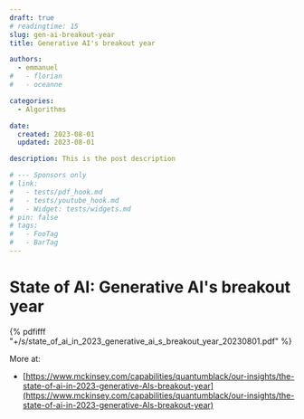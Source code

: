 ```yaml
---
draft: true
# readingtime: 15
slug: gen-ai-breakout-year
title: Generative AI's breakout year

authors:
  - emmanuel
#   - florian
#   - oceanne

categories:
  - Algorithms

date:
  created: 2023-08-01
  updated: 2023-08-01

description: This is the post description

# --- Sponsors only
# link:
#   - tests/pdf_hook.md
#   - tests/youtube_hook.md
#   - Widget: tests/widgets.md
# pin: false
# tags:
#   - FooTag
#   - BarTag
---
```



# State of AI: Generative AI's breakout year

<!-- end-of-excerpt -->

 {% pdfifff "+/s/state_of_ai_in_2023_generative_ai_s_breakout_year_20230801.pdf" %}


 More at:
  * [https://www.mckinsey.com/capabilities/quantumblack/our-insights/the-state-of-ai-in-2023-generative-AIs-breakout-year](https://www.mckinsey.com/capabilities/quantumblack/our-insights/the-state-of-ai-in-2023-generative-AIs-breakout-year)

